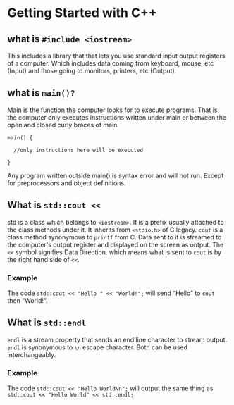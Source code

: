 # Getting Started with C++

## what is ` #include <iostream> `

This includes a library that that lets you use standard input output registers of a computer. Which includes data coming from keyboard, mouse, etc (Input)  and those going to monitors, printers, etc (Output).

## what is ` main()? `

Main is the function the computer looks for to execute programs. That is, the computer only executes instructions written under main or between the open and closed curly braces of main.

` main() { `
	
`	//only instructions here will be executed `

`} `

Any program written outside main() is syntax error and will not run. Except for preprocessors and object definitions.

## What is ` std::cout << `
std is a class which belongs to `<iostream>`. It is a prefix usually attached to the class methods under it. It inherits from `<stdio.h>` of C legacy. `cout` is a class method synonymous to `printf` from C. Data sent to it is streamed to the computer's output register and displayed on the screen as output. The `<<` symbol signifies Data Direction. which means what is sent to `cout` is by the right hand side of `<<`.

### Example

The code `std::cout << "Hello " << "World!";` will send “Hello” to `cout` then “World!”.

## What is `std::endl`
`endl` is a stream property that sends an end line character to stream output. `endl` is synonymous to `\n` escape character. Both can be used interchangeably. 

### Example
The code `std::cout << "Hello World\n";` will output the same thing as `std::cout << "Hello World" << std::endl;`


